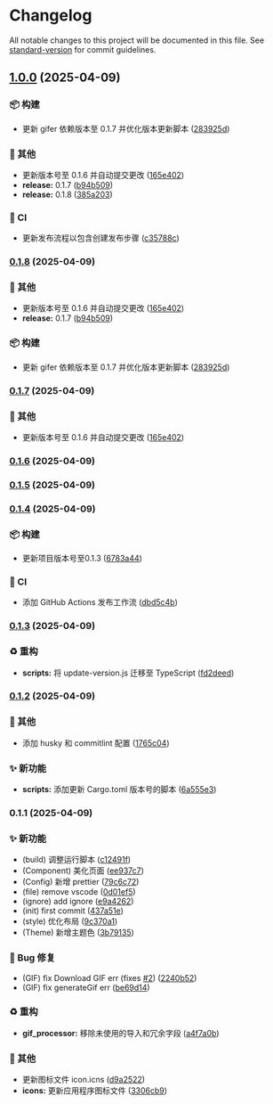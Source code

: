# Changelog

All notable changes to this project will be documented in this file. See [standard-version](https://github.com/conventional-changelog/standard-version) for commit guidelines.

## [1.0.0](https://github.com/guizimo/gifer/compare/v0.1.6...v1.0.0) (2025-04-09)


### 📦 构建

* 更新 gifer 依赖版本至 0.1.7 并优化版本更新脚本 ([283925d](https://github.com/guizimo/gifer/commits/283925d276a2992369ee65178ef6254e9a775012))


### 🔧 其他

* 更新版本号至 0.1.6 并自动提交更改 ([165e402](https://github.com/guizimo/gifer/commits/165e40228e6581c251efd287ed0533d1e6f43294))
* **release:** 0.1.7 ([b94b509](https://github.com/guizimo/gifer/commits/b94b5099ce1ff881e78227f269a4ad683cf60d64))
* **release:** 0.1.8 ([385a203](https://github.com/guizimo/gifer/commits/385a2032bf393bbf045600981540441661e60051))


### 👷 CI

* 更新发布流程以包含创建发布步骤 ([c35788c](https://github.com/guizimo/gifer/commits/c35788c4a72747e4e140e193092d7eda178bf38e))

### [0.1.8](https://github.com/guizimo/gifer/compare/v0.1.6...v0.1.8) (2025-04-09)


### 🔧 其他

* 更新版本号至 0.1.6 并自动提交更改 ([165e402](https://github.com/guizimo/gifer/commits/165e40228e6581c251efd287ed0533d1e6f43294))
* **release:** 0.1.7 ([b94b509](https://github.com/guizimo/gifer/commits/b94b5099ce1ff881e78227f269a4ad683cf60d64))


### 📦 构建

* 更新 gifer 依赖版本至 0.1.7 并优化版本更新脚本 ([283925d](https://github.com/guizimo/gifer/commits/283925d276a2992369ee65178ef6254e9a775012))

### [0.1.7](https://github.com/guizimo/gifer/compare/v0.1.6...v0.1.7) (2025-04-09)


### 🔧 其他

* 更新版本号至 0.1.6 并自动提交更改 ([165e402](https://github.com/guizimo/gifer/commits/165e40228e6581c251efd287ed0533d1e6f43294))

### [0.1.6](https://github.com/guizimo/gifer/compare/v0.1.5...v0.1.6) (2025-04-09)

### [0.1.5](https://github.com/guizimo/gifer/compare/v0.1.4...v0.1.5) (2025-04-09)

### [0.1.4](https://github.com/guizimo/gifer/compare/v0.1.3...v0.1.4) (2025-04-09)


### 📦 构建

* 更新项目版本号至0.1.3 ([6783a44](https://github.com/guizimo/gifer/commits/6783a44883fd9fd5541b9737308c189bb7b5ddb6))


### 👷 CI

* 添加 GitHub Actions 发布工作流 ([dbd5c4b](https://github.com/guizimo/gifer/commits/dbd5c4b10c3ed74a532a0d791175f7591551041d))

### [0.1.3](https://github.com/guizimo/gifer/compare/v0.1.2...v0.1.3) (2025-04-09)


### ♻️ 重构

* **scripts:** 将 update-version.js 迁移至 TypeScript ([fd2deed](https://github.com/guizimo/gifer/commits/fd2deedbc18ba9a8f92e5b8db264e62335ddf44e))

### [0.1.2](https://github.com/guizimo/gifer/compare/v0.1.1...v0.1.2) (2025-04-09)


### 🔧 其他

* 添加 husky 和 commitlint 配置 ([1765c04](https://github.com/guizimo/gifer/commits/1765c04192136c422304510a9e9767f08f0b728a))


### ✨ 新功能

* **scripts:** 添加更新 Cargo.toml 版本号的脚本 ([6a555e3](https://github.com/guizimo/gifer/commits/6a555e3f001badac4a9465431dff7a6ecfae24aa))

### 0.1.1 (2025-04-09)


### ✨ 新功能

* (build) 调整运行脚本 ([c12491f](https://github.com/guizimo/gifer/commits/c12491f1e503c6cbf378c8dae13c91470b3c9ce1))
* (Component) 美化页面 ([ee937c7](https://github.com/guizimo/gifer/commits/ee937c701c7f3e84141faafd0ef698c45a1c8c27))
* (Config) 新增 prettier ([79c6c72](https://github.com/guizimo/gifer/commits/79c6c72bca8305212554db1aa094ba235a108921))
* (file) remove vscode ([0d01ef5](https://github.com/guizimo/gifer/commits/0d01ef5443f7aa135fb59ae12161062b397453c8))
* (ignore) add ignore ([e9a4262](https://github.com/guizimo/gifer/commits/e9a4262f9de377da398ce4609d4b140dbef18d87))
* (init) first commit ([437a51e](https://github.com/guizimo/gifer/commits/437a51eaf44b96aec7f0f49e857c03a95cc113b7))
* (style) 优化布局 ([9c370a1](https://github.com/guizimo/gifer/commits/9c370a15fc72a063a376cf8af91439427833a163))
* (Theme) 新增主题色 ([3b79135](https://github.com/guizimo/gifer/commits/3b79135bf5852bd45007fdbd3377969289017b6a))


### 🐛 Bug 修复

* (GIF) fix Download GIF err (fixes [#2](https://github.com/guizimo/gifer/issues/2)) ([2240b52](https://github.com/guizimo/gifer/commits/2240b52acc246c6252da4facb2c03d1a064df9a7))
* (GIF) fix generateGif err ([be69d14](https://github.com/guizimo/gifer/commits/be69d146c1921ba11e919d8dea9fe174823e806d))


### ♻️ 重构

* **gif_processor:** 移除未使用的导入和冗余字段 ([a4f7a0b](https://github.com/guizimo/gifer/commits/a4f7a0b91bb3184ff49c04e0f78bb26705ad6d79))


### 🔧 其他

* 更新图标文件 icon.icns ([d9a2522](https://github.com/guizimo/gifer/commits/d9a25227a32a90500f302840efc22cf7d39a00d7))
* **icons:** 更新应用程序图标文件 ([3306cb9](https://github.com/guizimo/gifer/commits/3306cb91b44b90ad1c4fc47ad9bcde1a0d95aed1))
